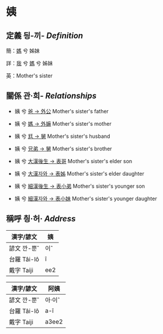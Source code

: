 # 姨
## 定義 딍-끼- _Definition_
簡：[媽](member3.md) 兮 姊妹

詳：[我](member1.md) 兮 [媽](member3.md) 兮 姊妹

英：Mother's sister

## 關係 관·희- _Relationships_

- 姨 兮 [爸 → 外公](member13.md) Mother's sister's father

- 姨 兮 [媽 → 外嫲](member14.md) Mother's sister's mother

- 姨 兮 [尪 → 舅](member16.md) Mother's sister's husband

- 姨 兮 [兄弟 → 舅](member16.md) Mother's sister's brother

- 姨 兮 [大漢後生 → 表哥](member47.md) Mother's sister's elder son

- 姨 兮 [大漢자와 → 表姊](member48.md) Mother's sister's elder daughter

- 姨 兮 [細漢後生 → 表小弟](member49.md) Mother's sister's younger son

- 姨 兮 [細漢자와 → 表小妹](member50.md) Mother's sister's younger daughter



## 稱呼 칑·허· _Address_

漢字/諺文 | 姨
--- | ---
諺文 깐-뿐ˆ | 이ˆ
台羅 Tâi-lô | î
戴字 Taiji | ee2


漢字/諺文 | 阿姨
--- | ---
諺文 깐-뿐ˆ | 아·이ˆ
台羅 Tâi-lô | a-î
戴字 Taiji | a3ee2



